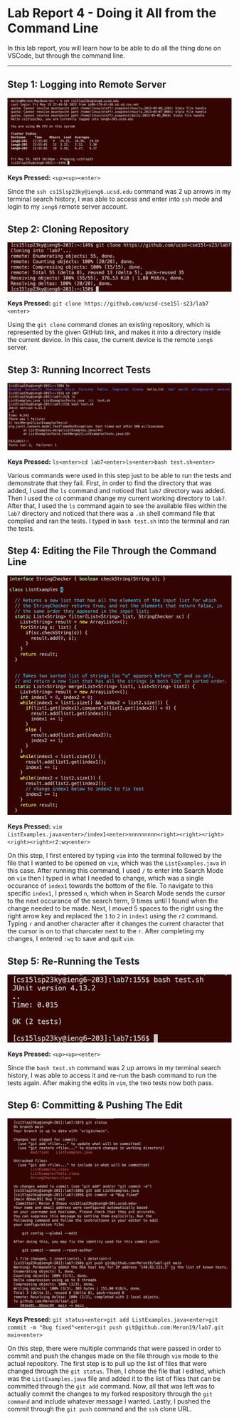 # Lab Report 4 - Doing it All from the Command Line
In this lab report, you will learn how to be able to do all the thing done on VSCode, but through the command line.

---

## Step 1: Logging into Remote Server

![Image](ieng6-login.png)

**Keys Pressed:** `<up><up><enter>`

Since the `ssh cs15lsp23ky@ieng6.ucsd.edu` command was 2 up arrows in my terminal search history, I was able to access and enter into `ssh` mode and login to my `ieng6` remote server account.

## Step 2: Cloning Repository

![Image](cloning.png)

**Keys Pressed:** `git clone https://github.com/ucsd-cse15l-s23/lab7 <enter>` 

Using the `git clone` command clones an existing repository, which is represented by the given GitHub link, and makes it into a directory inside the current device. In this case, the current device is the remote `ieng6` server.

## Step 3: Running Incorrect Tests

![Image](incorrect.png)

**Keys Pressed:** `ls<enter>cd lab7<enter>ls<enter>bash test.sh<enter>`

Various commands were used in this step just to be able to run the tests and demonstrate that they fail. First, in order to find the directory that was added, I used the `ls` command and noticed that `lab7` directory was added. Then I used the `cd` command change my current working directory to `lab7`. After that, I used the `ls` command again to see the available files within the `lab7` directory and noticed that there was a `.sh` shell command file that compiled and ran the tests. I typed in `bash test.sh` into the terminal and ran the tests.

## Step 4: Editing the File Through the Command Line

![Image](vim.png)

**Keys Pressed:** `vim ListExamples.java<enter>/index1<enter>nnnnnnnnn<right><right><right><right><right>r2:wq<enter>`

On this step, I first entered by typing `vim` into the terminal followed by the file that I wanted to be opened on `vim`, which was the `ListExamples.java` in this case. After running this command, I used `/` to enter into Search Mode on `vim` then I typed in what I needed to change, which was a single occurance of `index1` towards the bottom of the file. To navigate to this specific `index1`, I pressed `n`, which when in Search Mode sends the cursor to the next occurance of the search term, 9 times until I found when the change needed to be made. Next, I moved 5 spaces to the right using the right arrow key and replaced the `1` to `2` in `index1` using the `r2` command. Typing `r` and another character after it changes the current character that the cursor is on to that charcater next to the `r`. After completing my changes, I entered `:wq` to save and quit `vim`.

## Step 5: Re-Running the Tests

![Image](correct.png)

**Keys Pressed:** `<up><up><enter>`

Since the `bash test.sh` command was 2 up arrows in my terminal search history, I was able to access it and re-run the bash command to run the tests again. After making the edits in `vim`, the two tests now both pass.

## Step 6: Committing & Pushing The Edit

![Image](push.png)

**Keys Pressed:** `git status<enter>git add ListExamples.java<enter>git commit -m "Bug fixed"<enter>git push git@github.com:Meron19/lab7.git main<enter>`

On this step, there were multiple commands that were passed in order to commit and push the changes made on the file through `vim` mode to the actual repository. The first step is to pull up the list of files that were changed through the `git status`. Then, I chose the file that I edited, which was the `ListExamples.java` file and added it to the list of files that can be committed through the `git add` command. Now, all that was left was to actually commit the changes to my forked respository through the `git command` and include whatever message I wanted. Lastly, I pushed the commit through the `git push` command and the `ssh` clone URL.

